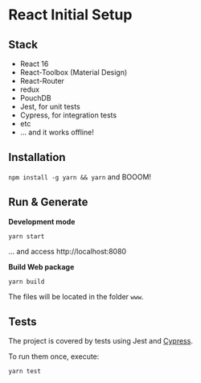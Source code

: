 # React Initial Setup

## Stack


* React 16
* React-Toolbox (Material Design)
* React-Router
* redux
* PouchDB
* Jest, for unit tests
* Cypress, for integration tests
* etc
* ... and it works offline!


## Installation

`npm install -g yarn && yarn` and BOOOM!


## Run & Generate

**Development mode**

    yarn start

... and access http://localhost:8080

**Build Web package**

    yarn build

The files will be located in the folder `www`.


## Tests

The project is covered by tests using Jest and [Cypress](https://cypress.io).

To run them once, execute:

    yarn test
